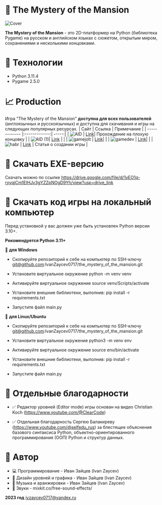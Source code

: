 # :european_castle: The Mystery of the Mansion

![Cover](https://github.com/IvanZaycev0717/the_mystery_of_the_mansion/assets/111955306/429d8201-0d0c-4a6e-a105-3f57cd5ae1e7)


**The Mystery of the Mansion** - это 2D-платформер на Python (библиотека Pygame) на русском и английском языках с сюжетом, открытым миром, сохранениями и несколькими концовками.

# :scroll: Технологии
- Python 3.11.4
- Pygame 2.5.0

# :chart_with_upwards_trend: Production
Игра "The Mystery of the Mansion" **доступна для всех пользователей** (англоязычных и русскоязычных) и доступна для скачивания и игры на следующих популярных ресурсах.
| Сайт        | Ссылка           | Примечание  |
| ------------- |:-------------:| -----:|
| ![AID](https://github.com/IvanZaycev0717/the_mystery_of_the_mansion/assets/111955306/138cf8d1-a6f8-4835-9e54-93a48df815d3) | [Link](https://www.youtube.com/watch?v=ePOazMyWNRE&ab_channel=IvanZaycev)| Прохождение на плохую концовку |
| ![AID (1)](https://github.com/IvanZaycev0717/the_mystery_of_the_mansion/assets/111955306/1ae733be-726f-484e-b29f-61770e7cb912)| [Link](https://ivanzaycev0717.itch.io/the-mystery-of-the-mansion)      |      |
| ![gamejolt](https://user-images.githubusercontent.com/111955306/273394270-1cf24114-ed2d-4978-99ec-25f7735372d6.png) | [Link](https://gamejolt.com/games/the_mystery_of_the_mansion/845103)|     |
| ![gamedev](https://github.com/IvanZaycev0717/the_mystery_of_the_mansion/assets/111955306/50dacecb-66a2-43e4-bc9d-675ef6aa84a4) | [Link](https://gamedev.ru/projects/forum/?id=279654)|     |
| ![habr](https://github.com/IvanZaycev0717/the_mystery_of_the_mansion/assets/111955306/772e1cac-b1e7-49c3-b87f-5f8fb2bdfbc8) | [Link](https://habr.com/ru/articles/766162/) | Статья о создании игры |

# :floppy_disk: Скачать EXE-версию
Скачать можно по ссылке https://drive.google.com/file/d/1yEO1q-ryyqjCm1EIHJv3gYZZpNOgD9Yh/view?usp=drive_link

# :bookmark_tabs: Скачать код игры на локальный компьютер
Перед установкой у вас должен уже быть установлен Python версии 3.10+.

**Рекомендуется Python 3.11+**

:postbox: **для Windows**

- Скопируйте репозиторий к себе на компьютер по SSH-ключу git@github.com:IvanZaycev0717/the_mystery_of_the_mansion.git

- Установите виртуальное окружение python -m venv venv

- Активируйте виртуальное окружение source venv/Scripts/activate

- Установите внешние библиотеки, выполнив: pip install -r requirements.txt

- Запустите файл main.py

🐧 **для Linux/Ubuntu**
- Скопируйте репозиторий к себе на компьютер по SSH-ключу git@github.com:IvanZaycev0717/the_mystery_of_the_mansion.git

- Установите виртуальное окружение python3 -m venv env

- Активируйте виртуальное окружение source env/bin/activate

- Установите внешние библиотеки, выполнив: pip install -r requirements.txt

- Запустите файл main.py

# :muscle: Отдельные благодарности
- :white_check_mark: Редактор уровней (Editor mode) игры основан на видео Christian Koch (https://www.youtube.com/@ClearCode)

- :white_check_mark: Отдельная благодарность Сергею Балакиреву (https://www.youtube.com/@selfedu_rus) за блестящее объяснения базового синтаксиса Python, объектно-ориентированного программирования (ООП) Python и структур данных.

# 🧙 Автор
- :computer: Программирование - Иван Зайцев (Ivan Zaycev)
- :art: Дизайн уровней и графика - Иван Зайцев (Ivan Zaycev)
- :musical_keyboard: Музыка и аранжировки - Иван Зайцев (Ivan Zaycev)
- :musical_score: Звуки - mixkit.co/free-sound-effects/

**2023 год**
ivzaycev0717@yandex.ru




